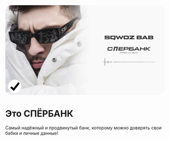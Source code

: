 <img src="public/images/sqwozbaba.png" style="border-radius: 20px">
<h1>Это СПЁРБАНК</h1>
Самый надёжный и продвинутый банк, которому можно доверять свои бабки и личные данные!
